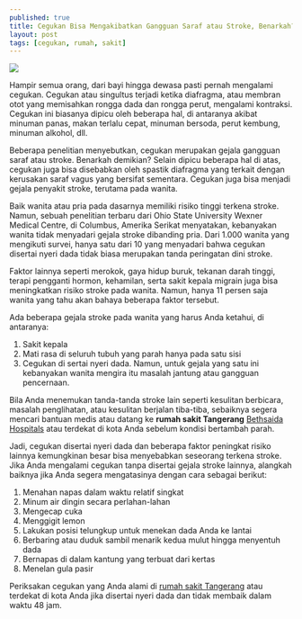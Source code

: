 ```yaml
---
published: true
title: Cegukan Bisa Mengakibatkan Gangguan Saraf atau Stroke, Benarkah?
layout: post
tags: [cegukan, rumah, sakit]
---
```

<img src="http://2.bp.blogspot.com/-xNtlUG2fwvE/VPc50VSBFaI/AAAAAAAABGk/I4KpDLeSYoY/s1600/Mengatasi%2BCegukan.png">

Hampir semua orang, dari bayi hingga dewasa pasti pernah mengalami cegukan. Cegukan atau singultus terjadi ketika diafragma, atau membran otot yang memisahkan rongga dada dan rongga perut, mengalami kontraksi. Cegukan ini biasanya dipicu oleh beberapa hal, di antaranya akibat minuman panas, makan terlalu cepat, minuman bersoda, perut kembung, minuman alkohol, dll. 

Beberapa penelitian menyebutkan, cegukan merupakan gejala gangguan saraf atau stroke. Benarkah demikian? Selain dipicu beberapa hal di atas, cegukan juga bisa disebabkan oleh spastik diafragma yang terkait dengan kerusakan saraf vagus yang bersifat sementara. Cegukan juga bisa menjadi gejala penyakit stroke, terutama pada wanita.

Baik wanita atau pria pada dasarnya memiliki risiko tinggi terkena stroke. Namun, sebuah penelitian terbaru dari  Ohio State University Wexner Medical Centre, di Columbus, Amerika Serikat menyatakan, kebanyakan wanita tidak menyadari gejala stroke dibanding pria. Dari 1.000 wanita yang mengikuti survei, hanya satu dari 10 yang menyadari bahwa cegukan disertai nyeri dada tidak biasa merupakan tanda peringatan dini stroke.  

Faktor lainnya seperti merokok, gaya hidup buruk, tekanan darah tinggi, terapi pengganti hormon, kehamilan, serta sakit kepala migrain juga bisa meningkatkan risiko stroke pada wanita. Namun, hanya 11 persen saja wanita yang tahu akan bahaya beberapa faktor tersebut. 

Ada beberapa gejala stroke pada wanita yang harus Anda ketahui, di antaranya:
1. Sakit kepala
2. Mati rasa di seluruh tubuh yang parah hanya pada satu sisi
3. Cegukan di sertai nyeri dada. Namun, untuk gejala yang satu ini kebanyakan wanita mengira itu masalah jantung atau gangguan pencernaan.

Bila Anda menemukan tanda-tanda stroke lain seperti kesulitan berbicara, masalah penglihatan, atau kesulitan berjalan tiba-tiba, sebaiknya segera mencari bantuan medis atau datang ke <b>rumah sakit Tangerang</b> <a href="http://www.bethsaidahospitals.com">Bethsaida Hospitals</a> atau terdekat di kota Anda sebelum kondisi bertambah parah. 

Jadi, cegukan disertai nyeri dada dan beberapa faktor peningkat risiko lainnya kemungkinan besar bisa menyebabkan seseorang terkena stroke. Jika Anda mengalami cegukan tanpa disertai gejala stroke lainnya, alangkah baiknya jika Anda segera mengatasinya dengan cara sebagai berikut:

1. Menahan napas dalam waktu relatif singkat
2. Minum air dingin secara perlahan-lahan 
3. Mengecap cuka
4. Menggigit lemon
5. Lakukan posisi telungkup untuk menekan dada Anda ke lantai
6. Berbaring atau duduk sambil menarik kedua mulut hingga menyentuh dada
7. Bernapas di dalam kantung yang terbuat dari kertas
8. Menelan gula pasir

Periksakan cegukan yang Anda alami di <a href="www.bethsaidahospitals.com">rumah sakit Tangerang</a> atau terdekat di kota Anda jika disertai nyeri dada dan tidak membaik dalam waktu 48 jam.